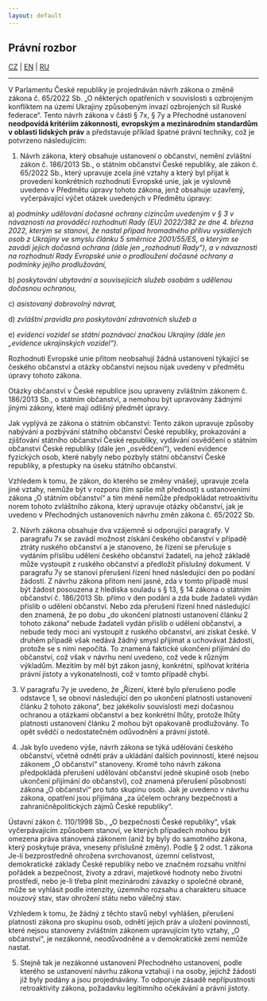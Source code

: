 ```yaml
---
layout: default
---
```


## Právní rozbor

[CZ](./zakon.html) | [EN](./zakon_en.html) | [RU](./zakon_ru.html)

* * *
V Parlamentu České republiky je projednáván návrh zákona o změně zákona č. 65/2022 Sb. „O některých opatřeních v souvislosti s ozbrojeným konfliktem na území Ukrajiny způsobeným invazí ozbrojených sil Ruské federace“.
Tento návrh zákona v části § 7x, § 7y a Přechodné ustanovení **neodpovídá kritériím zákonnosti, evropským a mezinárodním standardům v oblasti lidských práv** a představuje příklad špatné právní techniky, což je potvrzeno následujícím:
1. Návrh zákona, který obsahuje ustanovení o občanství, nemění zvláštní zákon č. 186/2013 Sb., o státním občanství České republiky, ale zákon č. 65/2022 Sb., který upravuje zcela jiné vztahy a který byl přijat k provedení konkrétních rozhodnutí Evropské unie, jak je výslovně uvedeno v Předmětu úpravy tohoto zákona, jenž obsahuje uzavřený, vyčerpávající výčet otázek uvedených v Předmětu úpravy:

a) _podmínky udělování dočasné ochrany cizincům uvedeným v § 3 v návaznosti na prováděcí rozhodnutí Rady (EU) 2022/382 ze dne 4. března 2022, kterým se stanoví, že nastal případ hromadného přílivu vysídlených osob z Ukrajiny ve smyslu článku 5 směrnice 2001/55/ES, a kterým se zavádí jejich dočasná ochrana (dále jen „rozhodnutí Rady“), a v návaznosti na rozhodnutí Rady Evropské unie o prodloužení dočasné ochrany a podmínky jejího prodlužování,_

b) _poskytování ubytování a souvisejících služeb osobám s udělenou dočasnou ochranou,_

c) _asistovaný dobrovolný návrat,_

d) _zvláštní pravidla pro poskytování zdravotních služeb a_

e) _evidenci vozidel se státní poznávací značkou Ukrajiny (dále jen „evidence ukrajinských vozidel“)._

Rozhodnutí Evropské unie přitom neobsahují žádná ustanovení týkající se českého občanství a otázky občanství nejsou nijak uvedeny v předmětu úpravy tohoto zákona.

Otázky občanství v České republice jsou upraveny zvláštním zákonem č. 186/2013 Sb., o státním občanství, a nemohou být upravovány žádnými jinými zákony, které mají odlišný předmět úpravy.

Jak vyplývá ze zákona o státním občanství: Tento zákon upravuje způsoby nabývání a pozbývání státního občanství České republiky, prokazování a zjišťování státního občanství České republiky, vydávání osvědčení o státním občanství České republiky (dále jen „osvědčení“), vedení evidence fyzických osob, které nabyly nebo pozbyly státní občanství České republiky, a přestupky na úseku státního občanství.

Vzhledem k tomu, že zákon, do kterého se změny vnášejí, upravuje zcela jiné vztahy, nemůže být v rozporu (tím spíše mít přednost) s ustanoveními zákona „O státním občanství“ a tím méně nemůže předpokládat retroaktivitu norem tohoto zvláštního zákona, který upravuje otázky občanství, jak je uvedeno v Přechodných ustanoveních návrhu změn zákona č. 65/2022 Sb.

2. Návrh zákona obsahuje dva vzájemně si odporující paragrafy. V paragrafu 7x se zavádí možnost získání českého občanství v případě ztráty ruského občanství a je stanoveno, že řízení se přerušuje s vydáním příslibu udělení českého občanství žadateli, na jehož základě může vystoupit z ruského občanství a předložit příslušný dokument. V paragrafu 7y se stanoví přerušení řízení hned následující den po podání žádosti. Z návrhu zákona přitom není jasné, zda v tomto případě musí být žádost posouzena z hlediska souladu s § 13, § 14 zákona o státním občanství č. 186/2013 Sb. přímo v den podání a zda bude žadateli vydán příslib o udělení občanství. Nebo zda přerušení řízení hned následující den znamená, že po dobu „do ukončení platnosti ustanovení článku 2 tohoto zákona“ nebude žadateli vydán příslib o udělení občanství, a nebude tedy moci ani vystoupit z ruského občanství, ani získat české. V druhém případě však nedává žádný smysl přijímat a uchovávat žádosti, protože se s nimi nepočítá. To znamená faktické ukončení přijímání do občanství, což však v návrhu není uvedeno, což vede k různým výkladům. Mezitím by měl být zákon jasný, konkrétní, splňovat kritéria právní jistoty a vykonatelnosti, což v tomto případě chybí.

3. V paragrafu 7y je uvedeno, že „Řízení, které bylo přerušeno podle odstavce 1, se obnoví následující den po ukončení platnosti ustanovení článku 2 tohoto zákona“, bez jakékoliv souvislosti mezi dočasnou ochranou a otázkami občanství a bez konkrétní lhůty, protože lhůty platnosti ustanovení článku 2 mohou být opakovaně prodlužovány. To opět svědčí o nedostatečném odůvodnění a právní jistotě.

4. Jak bylo uvedeno výše, návrh zákona se týká udělování českého občanství, včetně odnětí práv a ukládání dalších povinností, které nejsou zákonem „O občanství“ stanoveny. Kromě toho návrh zákona předpokládá přerušení udělování občanství jedné skupině osob (nebo ukončení přijímání do občanství), což znamená přerušení působnosti zákona „O občanství“ pro tuto skupinu osob. Jak je uvedeno v návrhu zákona, opatření jsou přijímána „za účelem ochrany bezpečnosti a zahraničněpolitických zájmů České republiky“.

Ústavní zákon č. 110/1998 Sb., „O bezpečnosti České republiky“, však vyčerpávajícím způsobem stanoví, ve kterých případech mohou být omezena práva stanovená zákonem (aniž by byly do samotného zákona, který poskytuje práva, vneseny příslušné změny). Podle § 2 odst. 1 zákona Je-li bezprostředně ohrožena svrchovanost, územní celistvost, demokratické základy České republiky nebo ve značném rozsahu vnitřní pořádek a bezpečnost, životy a zdraví, majetkové hodnoty nebo životní prostředí, nebo je-li třeba plnit mezinárodní závazky o společné obraně, může se vyhlásit podle intenzity, územního rozsahu a charakteru situace nouzový stav, stav ohrožení státu nebo válečný stav.

Vzhledem k tomu, že žádný z těchto stavů nebyl vyhlášen, přerušení platnosti zákona pro skupinu osob, odnětí jejich práv a uložení povinností, které nejsou stanoveny zvláštním zákonem upravujícím tyto vztahy, „O občanství“, je nezákonné, neodůvodněné a v demokratické zemi nemůže nastat.

5. Stejně tak je nezákonné ustanovení Přechodného ustanovení, podle kterého se ustanovení návrhu zákona vztahují i na osoby, jejichž žádosti již byly podány a jsou projednávány. To odporuje zásadě nepřípustnosti retroaktivity zákona, požadavku legitimního očekávání a právní jistoty.
